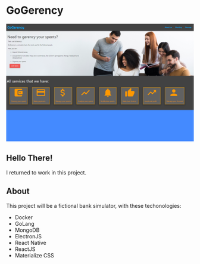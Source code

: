 # GoGerency

![index page](https://github.com/NichoBrando/Presentation/blob/master/GoGerencyImage.png)

## Hello There!
I returned to work in this project.

## About
This project will be a fictional bank simulator, with these techonologies:
* Docker
* GoLang
* MongoDB 
* ElectronJS
* React Native
* ReactJS
* Materialize CSS
